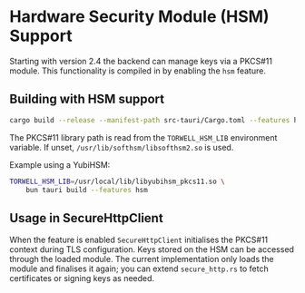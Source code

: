 # Hardware Security Module (HSM) Support

Starting with version 2.4 the backend can manage keys via a PKCS#11 module.
This functionality is compiled in by enabling the `hsm` feature.

## Building with HSM support

```bash
cargo build --release --manifest-path src-tauri/Cargo.toml --features hsm
```

The PKCS#11 library path is read from the `TORWELL_HSM_LIB` environment
variable. If unset, `/usr/lib/softhsm/libsofthsm2.so` is used.

Example using a YubiHSM:

```bash
TORWELL_HSM_LIB=/usr/local/lib/libyubihsm_pkcs11.so \
    bun tauri build --features hsm
```

## Usage in SecureHttpClient

When the feature is enabled `SecureHttpClient` initialises the PKCS#11
context during TLS configuration. Keys stored on the HSM can be accessed
through the loaded module. The current implementation only loads the
module and finalises it again; you can extend `secure_http.rs` to fetch
certificates or signing keys as needed.
